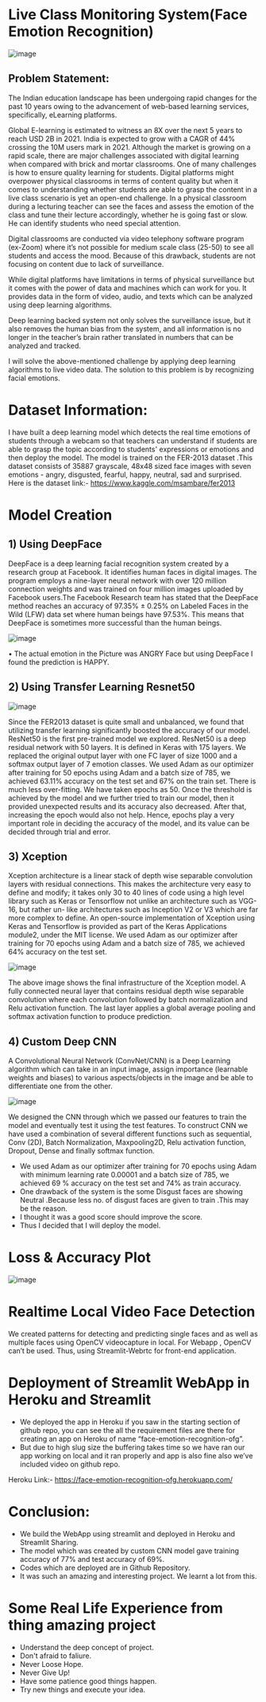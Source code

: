 # Live Class Monitoring System(Face Emotion Recognition)

![image](https://user-images.githubusercontent.com/60726057/134972006-80521f93-22a4-4590-a3b0-3476618bb4e2.png)

## Problem Statement:
The Indian education landscape has been undergoing rapid changes for the past 10 years owing to the advancement of web-based learning services, specifically, eLearning platforms.

Global E-learning is estimated to witness an 8X over the next 5 years to reach USD 2B in 2021. India is expected to grow with a CAGR of 44% crossing the 10M users mark in 2021. Although the market is growing on a rapid scale, there are major challenges associated with digital learning when compared with brick and mortar classrooms. One of many challenges is how to ensure quality learning for students. Digital platforms might overpower physical classrooms in terms of content quality but when it comes to understanding whether students are able to grasp the content in a live class scenario is yet an open-end challenge. In a physical classroom during a lecturing teacher can see the faces and assess the emotion of the class and tune their lecture accordingly, whether he is going fast or slow. He can identify students who need special attention.

Digital classrooms are conducted via video telephony software program (ex-Zoom) where it’s not possible for medium scale class (25-50) to see all students and access the mood. Because of this drawback, students are not focusing on content due to lack of surveillance.

While digital platforms have limitations in terms of physical surveillance but it comes with the power of data and machines which can work for you. It provides data in the form of video, audio, and texts which can be analyzed using deep learning algorithms.

Deep learning backed system not only solves the surveillance issue, but it also removes the human bias from the system, and all information is no longer in the teacher’s brain rather translated in numbers that can be analyzed and tracked.

I will solve the above-mentioned challenge by applying deep learning algorithms to live video data. The solution to this problem is by recognizing facial emotions.

# Dataset Information:
I have built a deep learning model which detects the real time emotions of students through a webcam so that teachers can understand if students are able to grasp the topic according to students' expressions or emotions and then deploy the model. The model is trained on the FER-2013 dataset .This dataset consists of 35887 grayscale, 48x48 sized face images with seven emotions - angry, disgusted, fearful, happy, neutral, sad and surprised. 
Here is the dataset link:- https://www.kaggle.com/msambare/fer2013

# Model Creation

## 1) Using DeepFace
DeepFace is a deep learning facial recognition system created by a research group at Facebook. It identifies human faces in digital images. The program employs a nine-layer neural network with over 120 million connection weights and was trained on four million images uploaded by Facebook users.The Facebook Research team has stated that the DeepFace method reaches an accuracy of 97.35% ± 0.25% on Labeled Faces in the Wild (LFW) data set where human beings have 97.53%. This means that DeepFace is sometimes more successful than the human beings.

![image](https://user-images.githubusercontent.com/60726057/134973313-bc3ecb9e-e551-4cb0-8e2a-83c1331d2cfb.png)

• The actual emotion in the Picture was ANGRY Face but using DeepFace I found the prediction is HAPPY.

## 2) Using Transfer Learning Resnet50 

![image](https://user-images.githubusercontent.com/60726057/134973881-1d5897b8-044a-4575-9a2c-7e92d8ccb90f.png)

Since the FER2013 dataset is quite small and unbalanced, we found that utilizing transfer learning significantly boosted the accuracy of our model.
ResNet50 is the first pre-trained model we explored. ResNet50 is a deep residual network with 50 layers. It is defined in Keras with 175 layers. We replaced the original output layer with one FC layer of size 1000 and a softmax output layer of 7 emotion classes. We used Adam as our optimizer after training for 50 epochs using Adam and a batch size of 785, we achieved 63.11% accuracy on the test set and 67% on the train set. There is much less over-fitting. We have taken epochs as 50. Once the threshold is achieved by the model and we further tried to train our model, then it provided unexpected results and its accuracy also decreased. After that, increasing the epoch would also not help. Hence, epochs play a very important role in deciding the accuracy of the model, and its value can be decided through trial and error.

## 3) Xception 

Xception architecture is a linear stack of depth wise separable convolution layers with residual connections. This makes the architecture very easy to define and modify; it takes only 30 to 40 lines of code using a high level library such as Keras or Tensorflow not unlike an architecture such as VGG-16, but rather un- like architectures such as Inception V2 or V3 which are far more complex to define. An open-source implementation of Xception using Keras and Tensorflow is provided as part of the Keras Applications module2, under the MIT license.
We used Adam as our optimizer after training for 70 epochs using Adam and a batch size of 785, we achieved 64% accuracy on the test set.

![image](https://user-images.githubusercontent.com/60726057/134974083-3fbcdaa7-8559-4ec6-a993-2f310f2b2945.png)

The above image shows the final infrastructure of the Xception model. A fully connected neural layer that contains residual depth wise separable convolution where each convolution followed by batch normalization and Relu activation function. The last layer applies a global average pooling and softmax activation function to produce prediction.

## 4) Custom Deep CNN

A Convolutional Neural Network (ConvNet/CNN) is a Deep Learning algorithm which can take in an input image, assign importance (learnable weights and biases) to various
aspects/objects in the image and be able to differentiate one from the other.

![image](https://user-images.githubusercontent.com/60726057/134977003-5ab8424c-0b0a-497a-831a-85a8a19de8f6.png)

We designed the CNN through which we passed our features to train the model and eventually test it using the test features. To construct CNN we have used a combination of several different functions such as sequential, Conv (2D), Batch Normalization, Maxpooling2D, Relu activation function, Dropout, Dense and finally softmax function.
* We used Adam as our optimizer after training for 70 epochs using Adam with minimum learning rate 0.00001 and a batch size of 785, we achieved 69 % accuracy on the test set and 74% as train accuracy.
* One drawback of the system is the some Disgust faces are showing Neutral .Because less no. of disgust faces are given to train .This may be the reason.
*  I thought it was a good score should improve the score.
*  Thus I decided that I will deploy the model.

# Loss & Accuracy Plot

![image](https://user-images.githubusercontent.com/60726057/134975385-9c280637-7a8f-4c96-817c-e0873c152f9c.png)

# Realtime Local Video Face Detection

We created patterns for detecting and predicting single faces and as well as multiple faces using OpenCV videocapture in local. For Webapp , OpenCV can’t be used. Thus, using Streamlit-Webrtc for front-end application.

# Deployment of Streamlit WebApp in Heroku and Streamlit 

* We deployed the app in Heroku if you saw in the starting section of github repo, you can see the all the requirement files are there for creating an app on Heroku of 
  name “face-emotion-recognition-ofg”.
* But due to high slug size the buffering takes time so we have ran our app working on local and it ran properly and app is also fine also we’ve included video on github repo.

Heroku Link:- https://face-emotion-recognition-ofg.herokuapp.com/

# Conclusion:

* We build the WebApp using streamlit and deployed in Heroku and  Streamlit Sharing.
* The model which was created by custom CNN model gave training accuracy of  77% and test accuracy of 69%.
* Codes which are deployed are in Github Repository.
* It was such an amazing and interesting project. We learnt a lot from this.


# Some Real Life Experience from thing amazing project

* Understand the deep concept of project.
* Don't afraid to faliure.
* Never Loose Hope.
* Never Give Up!
* Have some patience good things happen.
* Try new things and execute your idea.












